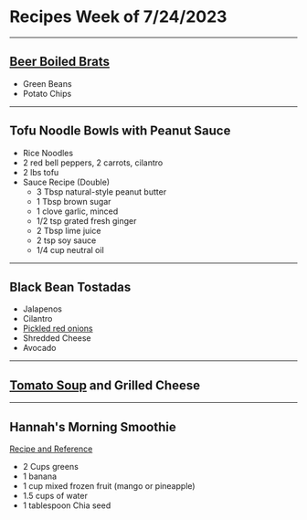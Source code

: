 # Recipes Week of 7/24/2023

---

## [Beer Boiled Brats](https://www.allrecipes.com/recipe/149975/beer-brats/)

- Green Beans
- Potato Chips

---

## Tofu Noodle Bowls with Peanut Sauce 

- Rice Noodles
- 2 red bell peppers, 2 carrots, cilantro
- 2 lbs tofu
- Sauce Recipe (Double)
    - 3 Tbsp natural-style peanut butter
    - 1 Tbsp brown sugar
    - 1 clove garlic, minced
    - 1/2 tsp grated fresh ginger
    - 2 Tbsp lime juice
    - 2 tsp soy sauce
    - 1/4 cup neutral oil

---

## Black Bean Tostadas

- Jalapenos
- Cilantro
- [Pickled red onions](./PickledRedOnions.md)
- Shredded Cheese
- Avocado

---

## [Tomato Soup](./creamyTomatoSoup.md) and Grilled Cheese

---

## Hannah's Morning Smoothie

[Recipe and Reference](https://joyfoodsunshine.com/green-smoothie/)

- 2 Cups greens
- 1 banana
- 1 cup mixed frozen fruit (mango or pineapple)
- 1.5 cups of water
- 1 tablespoon Chia seed